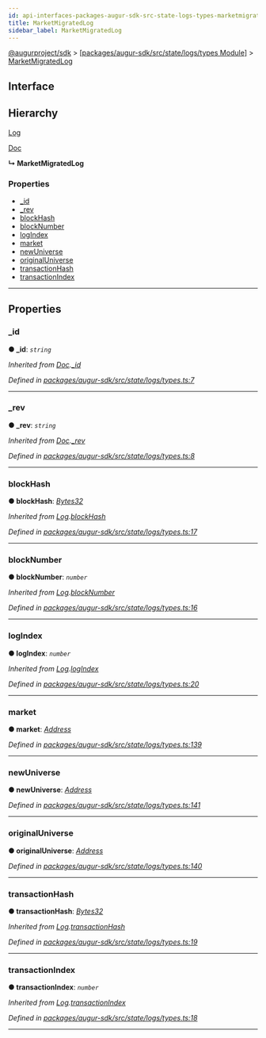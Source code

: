 ```yaml
---
id: api-interfaces-packages-augur-sdk-src-state-logs-types-marketmigratedlog
title: MarketMigratedLog
sidebar_label: MarketMigratedLog
---
```


[@augurproject/sdk](api-readme.md) > [[packages/augur-sdk/src/state/logs/types Module]](api-modules-packages-augur-sdk-src-state-logs-types-module.md) > [MarketMigratedLog](api-interfaces-packages-augur-sdk-src-state-logs-types-marketmigratedlog.md)

## Interface

## Hierarchy

 [Log](api-interfaces-packages-augur-sdk-src-state-logs-types-log.md)

 [Doc](api-interfaces-packages-augur-sdk-src-state-logs-types-doc.md)

**↳ MarketMigratedLog**

### Properties

* [_id](api-interfaces-packages-augur-sdk-src-state-logs-types-marketmigratedlog.md#_id)
* [_rev](api-interfaces-packages-augur-sdk-src-state-logs-types-marketmigratedlog.md#_rev)
* [blockHash](api-interfaces-packages-augur-sdk-src-state-logs-types-marketmigratedlog.md#blockhash)
* [blockNumber](api-interfaces-packages-augur-sdk-src-state-logs-types-marketmigratedlog.md#blocknumber)
* [logIndex](api-interfaces-packages-augur-sdk-src-state-logs-types-marketmigratedlog.md#logindex)
* [market](api-interfaces-packages-augur-sdk-src-state-logs-types-marketmigratedlog.md#market)
* [newUniverse](api-interfaces-packages-augur-sdk-src-state-logs-types-marketmigratedlog.md#newuniverse)
* [originalUniverse](api-interfaces-packages-augur-sdk-src-state-logs-types-marketmigratedlog.md#originaluniverse)
* [transactionHash](api-interfaces-packages-augur-sdk-src-state-logs-types-marketmigratedlog.md#transactionhash)
* [transactionIndex](api-interfaces-packages-augur-sdk-src-state-logs-types-marketmigratedlog.md#transactionindex)

---

## Properties

<a id="_id"></a>

###  _id

**● _id**: *`string`*

*Inherited from [Doc](api-interfaces-packages-augur-sdk-src-state-logs-types-doc.md).[_id](api-interfaces-packages-augur-sdk-src-state-logs-types-doc.md#_id)*

*Defined in [packages/augur-sdk/src/state/logs/types.ts:7](https://github.com/AugurProject/augur/blob/0ea8996003/packages/augur-sdk/src/state/logs/types.ts#L7)*

___
<a id="_rev"></a>

###  _rev

**● _rev**: *`string`*

*Inherited from [Doc](api-interfaces-packages-augur-sdk-src-state-logs-types-doc.md).[_rev](api-interfaces-packages-augur-sdk-src-state-logs-types-doc.md#_rev)*

*Defined in [packages/augur-sdk/src/state/logs/types.ts:8](https://github.com/AugurProject/augur/blob/0ea8996003/packages/augur-sdk/src/state/logs/types.ts#L8)*

___
<a id="blockhash"></a>

###  blockHash

**● blockHash**: *[Bytes32](api-modules-packages-augur-sdk-src-state-logs-types-module.md#bytes32)*

*Inherited from [Log](api-interfaces-packages-augur-sdk-src-state-logs-types-log.md).[blockHash](api-interfaces-packages-augur-sdk-src-state-logs-types-log.md#blockhash)*

*Defined in [packages/augur-sdk/src/state/logs/types.ts:17](https://github.com/AugurProject/augur/blob/0ea8996003/packages/augur-sdk/src/state/logs/types.ts#L17)*

___
<a id="blocknumber"></a>

###  blockNumber

**● blockNumber**: *`number`*

*Inherited from [Log](api-interfaces-packages-augur-sdk-src-state-logs-types-log.md).[blockNumber](api-interfaces-packages-augur-sdk-src-state-logs-types-log.md#blocknumber)*

*Defined in [packages/augur-sdk/src/state/logs/types.ts:16](https://github.com/AugurProject/augur/blob/0ea8996003/packages/augur-sdk/src/state/logs/types.ts#L16)*

___
<a id="logindex"></a>

###  logIndex

**● logIndex**: *`number`*

*Inherited from [Log](api-interfaces-packages-augur-sdk-src-state-logs-types-log.md).[logIndex](api-interfaces-packages-augur-sdk-src-state-logs-types-log.md#logindex)*

*Defined in [packages/augur-sdk/src/state/logs/types.ts:20](https://github.com/AugurProject/augur/blob/0ea8996003/packages/augur-sdk/src/state/logs/types.ts#L20)*

___
<a id="market"></a>

###  market

**● market**: *[Address](api-modules-packages-augur-sdk-src-state-logs-types-module.md#address)*

*Defined in [packages/augur-sdk/src/state/logs/types.ts:139](https://github.com/AugurProject/augur/blob/0ea8996003/packages/augur-sdk/src/state/logs/types.ts#L139)*

___
<a id="newuniverse"></a>

###  newUniverse

**● newUniverse**: *[Address](api-modules-packages-augur-sdk-src-state-logs-types-module.md#address)*

*Defined in [packages/augur-sdk/src/state/logs/types.ts:141](https://github.com/AugurProject/augur/blob/0ea8996003/packages/augur-sdk/src/state/logs/types.ts#L141)*

___
<a id="originaluniverse"></a>

###  originalUniverse

**● originalUniverse**: *[Address](api-modules-packages-augur-sdk-src-state-logs-types-module.md#address)*

*Defined in [packages/augur-sdk/src/state/logs/types.ts:140](https://github.com/AugurProject/augur/blob/0ea8996003/packages/augur-sdk/src/state/logs/types.ts#L140)*

___
<a id="transactionhash"></a>

###  transactionHash

**● transactionHash**: *[Bytes32](api-modules-packages-augur-sdk-src-state-logs-types-module.md#bytes32)*

*Inherited from [Log](api-interfaces-packages-augur-sdk-src-state-logs-types-log.md).[transactionHash](api-interfaces-packages-augur-sdk-src-state-logs-types-log.md#transactionhash)*

*Defined in [packages/augur-sdk/src/state/logs/types.ts:19](https://github.com/AugurProject/augur/blob/0ea8996003/packages/augur-sdk/src/state/logs/types.ts#L19)*

___
<a id="transactionindex"></a>

###  transactionIndex

**● transactionIndex**: *`number`*

*Inherited from [Log](api-interfaces-packages-augur-sdk-src-state-logs-types-log.md).[transactionIndex](api-interfaces-packages-augur-sdk-src-state-logs-types-log.md#transactionindex)*

*Defined in [packages/augur-sdk/src/state/logs/types.ts:18](https://github.com/AugurProject/augur/blob/0ea8996003/packages/augur-sdk/src/state/logs/types.ts#L18)*

___

